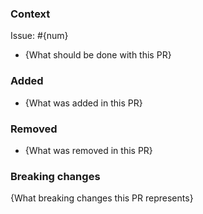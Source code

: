 ### Context

Issue: #{num}

- {What should be done with this PR}

### Added

- {What was added in this PR}

### Removed

- {What was removed in this PR}

### Breaking changes

{What breaking changes this PR represents}
